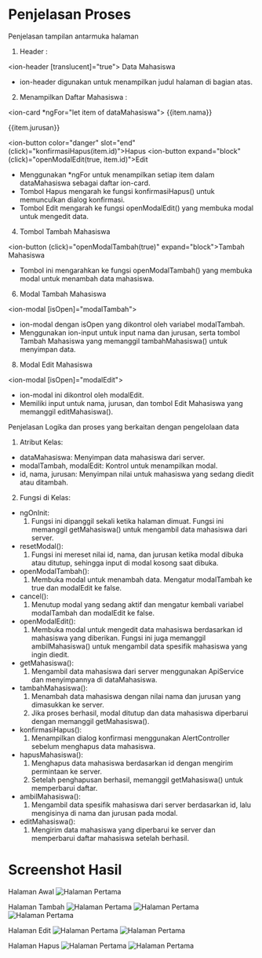 # Penjelasan Proses
Penjelasan tampilan antarmuka halaman
1. Header :
  
<ion-header [translucent]="true">
  <ion-toolbar>
    <ion-title>Data Mahasiswa</ion-title>
  </ion-toolbar>
</ion-header>

- ion-header digunakan untuk menampilkan judul halaman di bagian atas.

2. Menampilkan Daftar Mahasiswa :

  <ion-card *ngFor="let item of dataMahasiswa">
  <ion-item>
    <ion-label>
      {{item.nama}}
      <p>{{item.jurusan}}</p>
    </ion-label>
    <ion-button color="danger" slot="end" (click)="konfirmasiHapus(item.id)">Hapus</ion-button>
    <ion-button expand="block" (click)="openModalEdit(true, item.id)">Edit</ion-button>
  </ion-item>
</ion-card>

 - Menggunakan *ngFor untuk menampilkan setiap item dalam dataMahasiswa sebagai daftar ion-card.
 - Tombol Hapus mengarah ke fungsi konfirmasiHapus() untuk memunculkan dialog konfirmasi.
 - Tombol Edit mengarah ke fungsi openModalEdit() yang membuka modal untuk mengedit data.
   
4. Tombol Tambah Mahasiswa

   <ion-card>
  <ion-button (click)="openModalTambah(true)" expand="block">Tambah Mahasiswa</ion-button>
</ion-card>

- Tombol ini mengarahkan ke fungsi openModalTambah() yang membuka modal untuk menambah data mahasiswa.
  
6. Modal Tambah Mahasiswa

<ion-modal [isOpen]="modalTambah">
  <!-- Konten modal tambah -->
</ion-modal>

- ion-modal dengan isOpen yang dikontrol oleh variabel modalTambah.
- Menggunakan ion-input untuk input nama dan jurusan, serta tombol Tambah Mahasiswa yang memanggil tambahMahasiswa() untuk menyimpan data.
   
8. Modal Edit Mahasiswa

<ion-modal [isOpen]="modalEdit">
  <!-- Konten modal edit -->
</ion-modal>

- ion-modal ini dikontrol oleh modalEdit.
- Memiliki input untuk nama, jurusan, dan tombol Edit Mahasiswa yang memanggil editMahasiswa().


Penjelasan Logika dan proses yang berkaitan dengan pengelolaan data
1. Atribut Kelas:
- dataMahasiswa: Menyimpan data mahasiswa dari server.
- modalTambah, modalEdit: Kontrol untuk menampilkan modal.
- id, nama, jurusan: Menyimpan nilai untuk mahasiswa yang sedang diedit atau ditambah.

2. Fungsi di Kelas:
- ngOnInit:
  1. Fungsi ini dipanggil sekali ketika halaman dimuat. Fungsi ini memanggil getMahasiswa() untuk mengambil data mahasiswa dari server.
- resetModal():
  1. Fungsi ini mereset nilai id, nama, dan jurusan ketika modal dibuka atau ditutup, sehingga input di modal kosong saat dibuka.
- openModalTambah():
  1. Membuka modal untuk menambah data. Mengatur modalTambah ke true dan modalEdit ke false.
- cancel():
  1. Menutup modal yang sedang aktif dan mengatur kembali variabel modalTambah dan modalEdit ke false.
- openModalEdit():
  1. Membuka modal untuk mengedit data mahasiswa berdasarkan id mahasiswa yang diberikan. Fungsi ini juga memanggil ambilMahasiswa() untuk mengambil data spesifik mahasiswa yang ingin diedit.
- getMahasiswa():
  1. Mengambil data mahasiswa dari server menggunakan ApiService dan menyimpannya di dataMahasiswa.
- tambahMahasiswa():
  1. Menambah data mahasiswa dengan nilai nama dan jurusan yang dimasukkan ke server.
  2. Jika proses berhasil, modal ditutup dan data mahasiswa diperbarui dengan memanggil getMahasiswa().
- konfirmasiHapus():
  1. Menampilkan dialog konfirmasi menggunakan AlertController sebelum menghapus data mahasiswa.
- hapusMahasiswa():
  1. Menghapus data mahasiswa berdasarkan id dengan mengirim permintaan ke server.
  2. Setelah penghapusan berhasil, memanggil getMahasiswa() untuk memperbarui daftar.
- ambilMahasiswa():
  1. Mengambil data spesifik mahasiswa dari server berdasarkan id, lalu mengisinya di nama dan jurusan pada modal.
- editMahasiswa():
  1. Mengirim data mahasiswa yang diperbarui ke server dan memperbarui daftar mahasiswa setelah berhasil.

# Screenshot Hasil

Halaman Awal
![Halaman Pertama](halaman_awal.png)

Halaman Tambah
![Halaman Pertama](halaman_tambahdata.png)
![Halaman Pertama](halaman_prosestambah.png)
![Halaman Pertama](halaman_suksestambah.png)

Halaman Edit
![Halaman Pertama](halaman_editdata.png)
![Halaman Pertama](halaman_suksesedit.png)

Halaman Hapus
![Halaman Pertama](halaman_konfirmasihapus.png)
![Halaman Pertama](halaman_awal.png)
